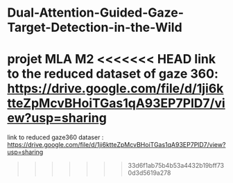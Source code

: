 # Dual-Attention-Guided-Gaze-Target-Detection-in-the-Wild
projet MLA M2
<<<<<<< HEAD
link to the reduced dataset of gaze 360: https://drive.google.com/file/d/1ji6ktteZpMcvBHoiTGas1qA93EP7PlD7/view?usp=sharing 
=======
link to reduced gaze360 dataser : https://drive.google.com/file/d/1ji6ktteZpMcvBHoiTGas1qA93EP7PlD7/view?usp=sharing
>>>>>>> 33d6f1ab75b4b53a4432b19bff730d3d5619a278
